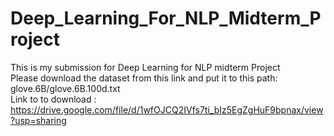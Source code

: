 # Deep_Learning_For_NLP_Midterm_Project
This is my submission for Deep Learning for NLP midterm Project <br>
Please download the dataset from this link and put it to this path: glove.6B/glove.6B.100d.txt <br>
Link to to download : https://drive.google.com/file/d/1wfOJCQ2IVfs7ti_bIz5EgZgHuF9bpnax/view?usp=sharing
